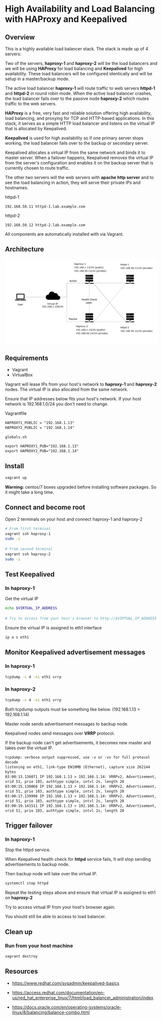 # High Availability and Load Balancing with HAProxy and Keepalived


## Overview

This is a highly available load balancer stack.
The stack is made up of 4 servers:

Two of the servers, **haproxy-1** and **haproxy-2** will be the load balancers and we will be using **HAProxy** for load balancing and **Keepalived** for high availability. These load balancers will be configured identically and will be setup in a master/backup mode.

The active load balancer **haproxy-1** will route traffic to web servers **httpd-1** and **httpd-2** in round robin mode. When the active load balancer crashes, the load balancer fails over to the passive node **haproxy-2** which routes traffic to the web servers.

**HAProxy** is a free, very fast and reliable solution offering high availability, load balancing, and proxying for TCP and HTTP-based applications. In this stack, it serves as a simple HTTP load balancer and listens on the virtual IP that is allocated by Keepalived.

**Keepalived** is used for high availability so if one primary server stops working, the load balancer fails over to the backup or secondary server.

Keepalived allocates a virtual IP from the same network and binds it to master server. When a failover happens,
Keepalived removes the virtual IP from the server's configuration and enables it on the backup server that is currently chosen to route traffic.

The other two servers will the web servers with **apache http server** and to see the load balancing in action,
they will serve their private IPs and hostnames.

httpd-1
```
192.168.50.11 httpd-1.lab.example.com
```

httpd-2
```
192.168.50.12 httpd-2.lab.example.com
```

All components are automatically installed with via Vagrant.


## Architecture

![alt text](keepalived-haproxy.png "High Availability and Load Balancing with HAProxy and Keepalived")


## Requirements
- Vagrant
- VirtualBox

Vagrant will lease IPs from your host's network to **haproxy-1** and **haproxy-2** nodes.
The virtual IP is also allocated from the same network.

Ensure that IP addresses below fits your host's network.
If your host network is 192.168.1.0/24 you don't need to change.

Vagrantfile
```
HAPROXY1_PUBLIC = "192.168.1.13"
HAPROXY2_PUBLIC = "192.168.1.14"
```

`globals.sh`
```
export HAPROXY1_PUB="192.168.1.13"
export HAPROXY2_PUB="192.168.1.14"
```

## Install

```bash
vagrant up
```

**Warning:** centos/7 boxes upgraded before installing software packages. So it might take a long time.

## Connect and become root

Open 2 terminals on your host and connect haproxy-1 and haproxy-2

```bash
# From first terminal
vagrant ssh haproxy-1
sudo -i

# From second terminal
vagrant ssh haproxy-2
sudo -i
```

## Test Keepalived

### In haproxy-1

Get the virtual IP
```bash
echo $VIRTUAL_IP_ADDRESS

# Try to access from your host's browser to http://$VIRTUAL_IP_ADDRESS
```

Ensure the virtual IP is assigned to eth1 interface
```bash
ip a s eth1
```

## Monitor Keepalived advertisement messages

### In haproxy-1

```bash
tcpdump -c 4 -ni eth1 vrrp
```

### In haproxy-2
```bash
tcpdump -c 4 -ni eth1 vrrp
```

Both tcpdump outputs must be something like below. (192.168.1.13 > 192.168.1.14)

Master node sends advertisement messages to backup node.

Keepalived nodes send messages over **VRRP** protocol.

If the backup node can't get advertisements, it becomes new master and takes over the virtual IP.

```
tcpdump: verbose output suppressed, use -v or -vv for full protocol decode
listening on eth1, link-type EN10MB (Ethernet), capture size 262144 bytes
03:00:13.136071 IP 192.168.1.13 > 192.168.1.14: VRRPv2, Advertisement, vrid 51, prio 103, authtype simple, intvl 2s, length 20
03:00:15.138068 IP 192.168.1.13 > 192.168.1.14: VRRPv2, Advertisement, vrid 51, prio 103, authtype simple, intvl 2s, length 20
03:00:17.139998 IP 192.168.1.13 > 192.168.1.14: VRRPv2, Advertisement, vrid 51, prio 103, authtype simple, intvl 2s, length 20
03:00:19.141511 IP 192.168.1.13 > 192.168.1.14: VRRPv2, Advertisement, vrid 51, prio 103, authtype simple, intvl 2s, length 20
```

## Trigger failover

### In haproxy-1

Stop the httpd service.

When Keepalived health check for **httpd** service fails, It will stop sending advertisements to backup node.

Then backup node will take over the virtual IP.

```bash
systemctl stop httpd
```

Repeat the testing steps above and ensure that virtual IP is assigned to eth1 on **haproxy-2**

Try to access virtual IP from your host's browser again.

You should still be able to access to load balancer.


## Clean up

### Run from your host machine

```bash
vagrant destroy
```

## Resources
- https://www.redhat.com/sysadmin/keepalived-basics

- https://access.redhat.com/documentation/en-us/red_hat_enterprise_linux/7/html/load_balancer_administration/index

- https://docs.oracle.com/en/operating-systems/oracle-linux/8/balancing/balance-combo.html
